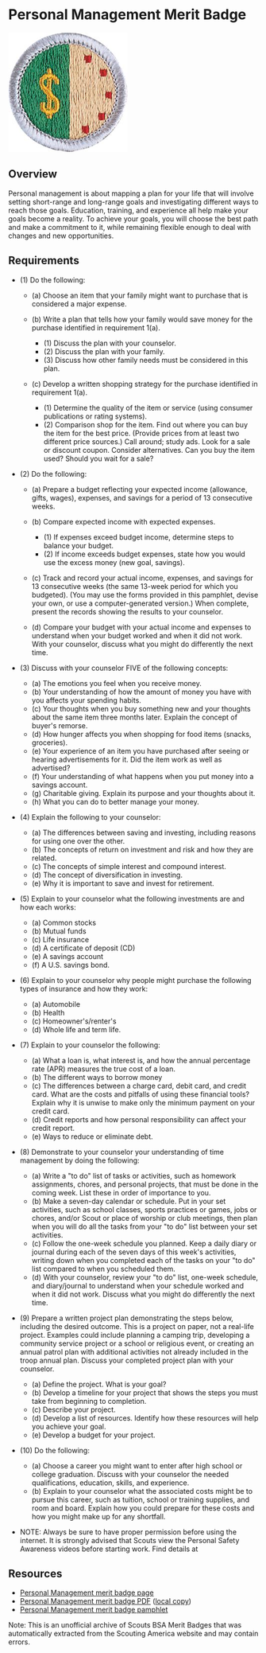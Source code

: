 

# Personal Management Merit Badge

![Personal Management Merit Badge](images/personal-management-merit-badge.jpg)

## Overview



Personal management is about mapping a plan for your life that will involve setting short-range and long-range goals and investigating different ways to reach those goals. Education, training, and experience all help make your goals become a reality. To achieve your goals, you will choose the best path and make a commitment to it, while remaining flexible enough to deal with changes and new opportunities.

## Requirements

* (1) Do the following:
    * (a) Choose an item that your family might want to purchase that is considered a major expense.
    * (b) Write a plan that tells how your family would save money for the purchase identified in requirement 1(a).
        * (1) Discuss the plan with your counselor.
        * (2) Discuss the plan with your family.
        * (3) Discuss how other family needs must be considered in this plan.


    * (c) Develop a written shopping strategy for the purchase identified in requirement 1(a).
        * (1) Determine the quality of the item or service (using consumer publications or rating systems).
        * (2) Comparison shop for the item. Find out where you can buy the item for the best price. (Provide prices from at least two different price sources.) Call around; study ads. Look for a sale or discount coupon. Consider alternatives. Can you buy the item used? Should you wait for a sale?




* (2) Do the following:
    * (a) Prepare a budget reflecting your expected income (allowance, gifts, wages), expenses, and savings for a period of 13 consecutive weeks.
    * (b) Compare expected income with expected expenses.
        * (1) If expenses exceed budget income, determine steps to balance your budget.
        * (2) If income exceeds budget expenses, state how you would use the excess money (new goal, savings).


    * (c) Track and record your actual income, expenses, and savings for 13 consecutive weeks (the same 13-week period for which you budgeted). (You may use the forms provided in this pamphlet, devise your own, or use a computer-generated version.) When complete, present the records showing the results to your counselor.
    * (d) Compare your budget with your actual income and expenses to understand when your budget worked and when it did not work. With your counselor, discuss what you might do differently the next time.


* (3) Discuss with your counselor FIVE of the following concepts:
    * (a) The emotions you feel when you receive money.
    * (b) Your understanding of how the amount of money you have with you affects your spending habits.
    * (c) Your thoughts when you buy something new and your thoughts about the same item three months later. Explain the concept of buyer's remorse.
    * (d) How hunger affects you when shopping for food items (snacks, groceries).
    * (e) Your experience of an item you have purchased after seeing or hearing advertisements for it. Did the item work as well as advertised?
    * (f) Your understanding of what happens when you put money into a savings account.
    * (g) Charitable giving. Explain its purpose and your thoughts about it.
    * (h) What you can do to better manage your money.


* (4) Explain the following to your counselor:
    * (a) The differences between saving and investing, including reasons for using one over the other.
    * (b) The concepts of return on investment and risk and how they are related.
    * (c) The concepts of simple interest and compound interest.
    * (d) The concept of diversification in investing.
    * (e) Why it is important to save and invest for retirement.


* (5) Explain to your counselor what the following investments are and  how each works:
    * (a) Common stocks
    * (b) Mutual funds
    * (c) Life insurance
    * (d) A certificate of deposit (CD)
    * (e) A savings account
    * (f) A U.S. savings bond.


* (6) Explain to your counselor why people might purchase the following types of insurance and how they work:
    * (a) Automobile
    * (b) Health
    * (c) Homeowner's/renter's
    * (d) Whole life and term life.


* (7) Explain to your counselor the following:
    * (a) What a loan is, what interest is, and how the annual percentage rate (APR) measures the true cost of a loan.
    * (b) The different ways to borrow money
    * (c) The differences between a charge card, debit card, and credit card. What are the costs and pitfalls of using these financial tools? Explain why it is unwise to make only the minimum payment on your credit card.
    * (d) Credit reports and how personal responsibility can affect your credit report.
    * (e) Ways to reduce or eliminate debt.


* (8) Demonstrate to your counselor your understanding of time management by doing the following:
    * (a) Write a "to do" list of tasks or activities, such as homework assignments, chores, and personal projects, that must be done in the coming week. List these in order of importance to you.
    * (b) Make a seven-day calendar or schedule. Put in your set activities, such as school classes, sports practices or games, jobs or chores, and/or Scout or place of worship or club meetings, then plan when you will do all the tasks from your "to do" list between your set activities.
    * (c) Follow the one-week schedule you planned. Keep a daily diary or journal during each of the seven days of this week's activities, writing down when you completed each of the tasks on your "to do" list compared to when you scheduled them.
    * (d) With your counselor, review your "to do" list, one-week schedule, and diary/journal to understand when your schedule worked and when it did not work. Discuss what you might do differently the next time.


* (9) Prepare a written project plan demonstrating the steps below, including the desired outcome. This is a project on paper, not a real-life project. Examples could include planning a camping trip, developing a community service project or a school or religious event, or creating an annual patrol plan with additional activities not already included in the troop annual plan. Discuss your completed project plan with your counselor.
    * (a) Define the project. What is your goal?
    * (b) Develop a timeline for your project that shows the steps you must take from beginning to completion.
    * (c) Describe your project.
    * (d) Develop a list of resources. Identify how these resources will help you achieve your goal.
    * (e) Develop a budget for your project.


* (10) Do the following:
    * (a) Choose a career you might want to enter after high school or college graduation. Discuss with your counselor the needed qualifications, education, skills, and experience.
    * (b) Explain to your counselor what the associated costs might be to pursue this career, such as tuition, school or training supplies, and room and board. Explain how you could prepare for these costs and how you might make up for any shortfall.


* NOTE: Always be sure to have proper permission before using the internet. It is strongly advised that Scouts view the Personal Safety Awareness videos before starting work. Find details at


## Resources

- [Personal Management merit badge page](https://www.scouting.org/merit-badges/personal-management/)
- [Personal Management merit badge PDF](https://filestore.scouting.org/filestore/Merit_Badge_ReqandRes/Pamphlets/Personal%20Management_2025.pdf) ([local copy](files/personal-management-merit-badge.pdf))
- [Personal Management merit badge pamphlet](https://www.scoutshop.org/personal-management-merit-badge-pamphlet-660208.html)

Note: This is an unofficial archive of Scouts BSA Merit Badges that was automatically extracted from the Scouting America website and may contain errors.